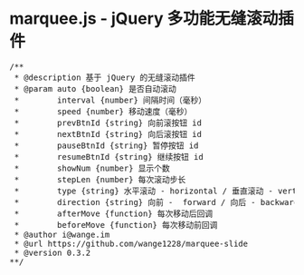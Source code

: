 marquee.js - jQuery 多功能无缝滚动插件
=============
<pre>
/**
 * @description 基于 jQuery 的无缝滚动插件
 * @param auto {boolean} 是否自动滚动
 *        interval {number} 间隔时间（毫秒）
 *        speed {number} 移动速度（毫秒）
 *        prevBtnId {string} 向前滚按钮 id
 *        nextBtnId {string} 向后滚按钮 id
 *        pauseBtnId {string} 暂停按钮 id
 *        resumeBtnId {string} 继续按钮 id
 *        showNum {number} 显示个数
 *        stepLen {number} 每次滚动步长
 *        type {string} 水平滚动 - horizontal / 垂直滚动 - vertical
 *        direction {string} 向前 -  forward / 向后 - backward
 *        afterMove {function} 每次移动后回调
 *        beforeMove {function} 每次移动前回调
 * @author i@wange.im
 * @url https://github.com/wange1228/marquee-slide
 * @version 0.3.2
**/</pre>
